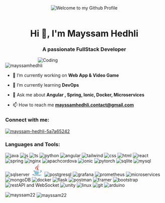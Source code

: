 <!-- "Hero" Header -->
<div align="center">
  <img src="https://github.com/BrunnerLivio/brunnerlivio/blob/master/images/welcome.png?raw=true" style="max-width: 100%;" alt="Welcome to my Github Profile" />
  <br />
  <br />
</div>
<h1 align="center">Hi 👋, I'm Mayssam Hedhli</h1>
<h3 align="center">A passionate FullStack Developer</h3>
<img align="right" alt="Coding" width="400" src="https://user-images.githubusercontent.com/59734313/157189039-c09b3e38-9f42-42c0-ab54-14f1574190a7.gif">


<p align="left"> <img src="https://komarev.com/ghpvc/?username=mayssam22&label=Profile%20views&color=0e75b6&style=flat" alt="mayssamhedhli" /> </p>


- 🔭 I’m currently working on **Web App & Video Game**

- 🌱 I’m currently learning **DevOps**

- 💬 Ask me about **Angular , Spring, Ionic, Docker, Microservices**

- 📫 How to reach me **mayssamhedhli.contact@gmail.com**

<h3 align="left">Connect with me:</h3>
<p align="left">
<a href="https://linkedin.com/in/mayssam-hedhli-5a7a65242" target="blank"><img align="center" src="https://img.icons8.com/?size=100&id=xuvGCOXi8Wyg&format=png&color=000000" alt="mayssam-hedhli-5a7a65242" height="30" width="40" /></a>
</p>

<h3 align="left">Languages and Tools:</h3>
<p align="left"> 
<img src="https://img.icons8.com/?size=100&id=GPfHz0SM85FX&format=png&color=000000" alt="java" width="40" height="40"/>
<img src="https://img.icons8.com/?size=100&id=108784&format=png&color=000000" alt="js" width="40" height="40"/>
<img src="https://img.icons8.com/?size=100&id=wpZmKzk11AzJ&format=png&color=000000" alt="ts" width="40" height="40"/>
<img src="https://img.icons8.com/?size=100&id=13441&format=png&color=000000" alt="python" width="40" height="40"/>
<img src="https://img.icons8.com/?size=100&id=71257&format=png&color=000000" alt="angular" width="40" height="40"/>
<img src="https://img.icons8.com/?size=100&id=x7XMNGh2vdqA&format=png&color=000000" alt="tailwind" width="40" height="40"/>
<img src="https://img.icons8.com/?size=100&id=21278&format=png&color=000000" alt="css" width="40" height="40"/> 
<img src="https://img.icons8.com/?size=100&id=20909&format=png&color=000000" alt="html" width="40" height="40"/>
<img src="https://img.icons8.com/?size=100&id=wPohyHO_qO1a&format=png&color=000000" alt="react" width="40" height="40"/>
<img src="https://img.icons8.com/?size=100&id=90519&format=png&color=000000" alt="spring" width="40" height="40"/> 
<img src="https://img.icons8.com/?size=100&id=t2x6DtCn5Zzx&format=png&color=000000" alt="nginx" width="40" height="40"/> 
<img src="https://img.icons8.com/?size=100&id=WRRjYsSsuhp1&format=png&color=000000" alt="apachcordova" width="40" height="40"/> 
<img src="https://img.icons8.com/?size=100&id=nUFOCFvI5eIk&format=png&color=000000" alt="ionic" width="40" height="40"/>
<img src="https://img.icons8.com/?size=100&id=jH4BpkMnRrU5&format=png&color=000000" alt="pytorch" width="40" height="40"/>
<img src="https://encrypted-tbn0.gstatic.com/images?q=tbn:ANd9GcRFRo0Y8B-K-skRKINQNGB_LQz029Cf9VEcsw&s" alt="sqlite" width="40" height="40"/>
<img src="https://img.icons8.com/?size=100&id=9nLaR5KFGjN0&format=png&color=000000" alt="mysql" width="40" height="40"/>  
<img src="https://img.icons8.com/?size=100&id=laYYF3dV0Iew&format=png&color=000000" alt="sqlserver" width="40" height="40"/> 
<img src="https://raw.githubusercontent.com/devicons/devicon/master/icons/java/java-original.svg" alt="java" width="40" height="40"/> 
<img src="https://img.icons8.com/?size=100&id=38561&format=png&color=000000" alt="postgresql" width="40" height="40"/> 
<img src="https://img.icons8.com/?size=100&id=bMkmDxPRZAld&format=png&color=000000" alt="grafana" width="40" height="40"/>
<img src="https://img.icons8.com/?size=100&id=Ei4ZhVQvIMHE&format=png&color=000000" alt="prometheus" width="40" height="40"/>
<img src="https://img.icons8.com/?size=100&id=DHbACKviPosX&format=png&color=000000" alt="microservices" width="40" height="40"/>
<img src="https://img.icons8.com/?size=100&id=74402&format=png&color=000000" alt="mongoDB" width="40" height="40"/> 
<img src="https://img.icons8.com/?size=100&id=cdYUlRaag9G9&format=png&color=000000" alt="docker" width="40" height="40"/>
<img src="https://img.icons8.com/?size=100&id=hCWb1IvpcBZ0&format=png&color=000000" alt="flask" width="40" height="40"/> 
<img src="https://img.icons8.com/?size=100&id=EPbEfEa7o8CB&format=png&color=000000" alt="postman" width="40" height="40"/> 
<img src="https://img.icons8.com/?size=100&id=G7NMjcZM9R01&format=png&color=000000" alt="framer" width="40" height="40"/> 
<img src="https://img.icons8.com/?size=100&id=PndQWK6M1Hjo&format=png&color=000000" alt="bootstrap" width="40" height="40"/>
<img src="https://w7.pngwing.com/pngs/834/715/png-transparent-computer-icons-api-text-logo-desktop-wallpaper-thumbnail.png" alt="restAPI and WebSocket" width="40" height="40"/>  
<img src="https://www.gameartguppy.com/wp-content/uploads/2017/06/logo-unity.png" alt="unity" width="40" height="40"/> 
<img src="https://img.icons8.com/?size=100&id=17842&format=png&color=000000" alt="linux" width="40" height="40"/> 
<img src="https://img.icons8.com/?size=100&id=20906&format=png&color=000000" alt="git" width="40" height="40"/> 
<img src="https://img.icons8.com/?size=100&id=Of4lZV2lwBQI&format=png&color=000000" alt="arduino" width="40" height="40"/>
</p>

<p><img align="left" src="https://github-readme-stats.vercel.app/api/top-langs?username=mayssam22&show_icons=true&locale=en&layout=compact&theme=tokyonight" alt="mayssam22" /></p>

<p>&nbsp;<img align="center" src="https://github-readme-stats.vercel.app/api?username=mayssam22&show_icons=true&locale=en&theme=tokyonight" alt="mayssam22" /></p>
